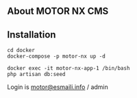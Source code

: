 ## About MOTOR NX CMS

## Installation

    cd docker
    docker-compose -p motor-nx up -d
    
    docker exec -it motor-nx-app-1 /bin/bash
    php artisan db:seed

Login is motor@esmaili.info / admin
